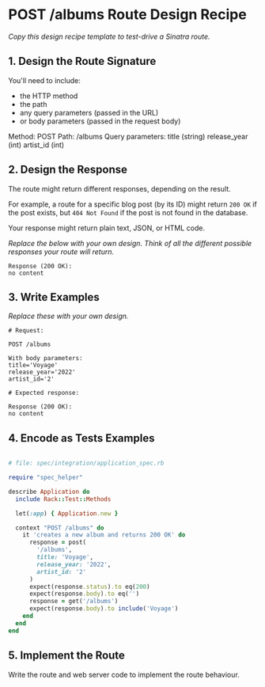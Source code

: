 # POST /albums Route Design Recipe

_Copy this design recipe template to test-drive a Sinatra route._

## 1. Design the Route Signature

You'll need to include:
  * the HTTP method
  * the path
  * any query parameters (passed in the URL)
  * or body parameters (passed in the request body)

  Method: POST
  Path: /albums
  Query parameters:
    title (string)
    release_year (int)
    artist_id (int)

## 2. Design the Response

The route might return different responses, depending on the result.

For example, a route for a specific blog post (by its ID) might return `200 OK` if the post exists, but `404 Not Found` if the post is not found in the database.

Your response might return plain text, JSON, or HTML code. 

_Replace the below with your own design. Think of all the different possible responses your route will return._

```
Response (200 OK):
no content

```

## 3. Write Examples

_Replace these with your own design._

```
# Request:

POST /albums

With body parameters:
title='Voyage'
release_year='2022'
artist_id='2'

# Expected response:

Response (200 OK):
no content
```


## 4. Encode as Tests Examples

```ruby

# file: spec/integration/application_spec.rb

require "spec_helper"

describe Application do
  include Rack::Test::Methods

  let(:app) { Application.new }

  context "POST /albums" do
    it 'creates a new album and returns 200 OK' do
      response = post(
        '/albums', 
        title: 'Voyage', 
        release_year: '2022', 
        artist_id: '2'
      )
      expect(response.status).to eq(200)
      expect(response.body).to eq('')
      response = get('/albums')
      expect(response.body).to include('Voyage')
    end
  end
end
```

## 5. Implement the Route

Write the route and web server code to implement the route behaviour.
